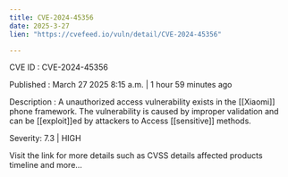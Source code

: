 ```yaml
---
title: CVE-2024-45356
date: 2025-3-27
lien: "https://cvefeed.io/vuln/detail/CVE-2024-45356"

---
```


CVE ID : CVE-2024-45356

Published :  March 27
2025
8:15 a.m. | 1 hour
59 minutes ago

Description : A unauthorized access vulnerability exists in the [[Xiaomi]] phone framework. The vulnerability is caused by improper validation and can be [[exploit]]ed by attackers to Access [[sensitive]] methods.

Severity: 7.3 | HIGH

Visit the link for more details
such as CVSS details
affected products
timeline
and more...
